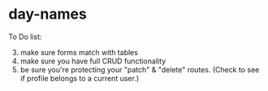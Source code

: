 # day-names
 

To Do list:



3. make sure forms match with tables
4. make sure you have full CRUD functionality
5. be sure you're protecting your "patch" & "delete" routes. (Check to see if profile belongs to a current user.)